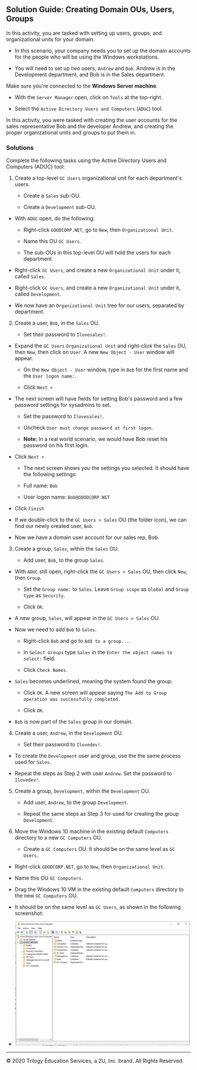 ## Solution Guide: Creating Domain OUs, Users, Groups

In this activity, you are tasked with setting up users, groups, and organizational units for your domain.

- In this scenario, your company needs you to set up the domain accounts for the people who will be using the Windows workstations. 

- You will need to set up two users, `Andrew` and `Bob`. Andrew is in the Development department, and Bob is in the Sales department.

Make sure you're connected to the **Windows Server machine**.

- With the `Server Manager` open, click on `Tools` at the top-right.

- Select the `Active Directory Users and Computers` (`ADUC`) tool.

In this activity, you were tasked with creating the user accounts for the sales representative Bob and the developer Andrew, and creating the proper organizational units and groups to put them in.

### Solutions

Complete the following tasks using the Active Directory Users and Computers (ADUC) tool:

1. Create a top-level `GC Users` organizational unit for each department's users.

    - Create a `Sales` sub-OU.

    - Create a `Development` sub-OU.

  - With `ADUC` open, do the following:

    - Right-click `GOODCORP.NET`, go to `New`, then `Organizational Unit`.

    - Name this OU `GC Users`.

    - The sub-OUs in this top-level OU will hold the users for each department.

   - Right-click `GC Users`, and create a new `Organizational Unit` under it, called `Sales`.

   - Right-click `GC Users`, and create a new `Organizational Unit` under it, called `Development`.

  - We now have an `Organizational Unit` tree for our users, separated by department.

2. Create a user, `Bob`, in the `Sales` OU. 

    - Set their password to `Ilovesales!`.

  - Expand the `GC Users` `Organizational Unit` and right-click the `Sales` OU, then `New`, then click on `User`. A new `New Object - User` window will appear.

    - On the `New Object - User` window, type in `Bob` for the first name and the `User logon name:`.

    - Click `Next >`

  - The next screen will have fields for setting Bob's password and a few password settings for sysadmins to set.

    - Set the password to `Ilovesales!`.

    - Uncheck `User must change password at first logon`.

    - **Note:** In a real world scenario, we would have Bob reset his password on his first login.

  - Click `Next >`

    - The next screen shows you the settings you selected. It should have the following settings:

    - Full name: `Bob`

    - User logon name: `Bob@GOODCORP.NET`

  - Click `Finish`

  - If we double-click to the `GC Users > Sales` OU (the folder icon), we can find our newly created user, `Bob`.

  - Now we have a domain user account for our sales rep, Bob.


3. Create a group, `Sales`, within the `Sales` OU.

    - Add user, `Bob`, to the group `Sales`.

  - With `ADUC` still open, right-click the `GC Users > Sales` OU, then click `New`, then `Group`.

    - Set the `Group name:` to `Sales`. Leave `Group scope` as `Global` and `Group type` as `Security`.

    - Click `OK`.

  - A new group, `Sales`, will appear in the `GC Users > Sales` OU.

  - Now we need to add `Bob` to `Sales`.  

    - Right-click `Bob` and go to `Add to a group...`.

    - In `Select Groups` type `Sales` in the `Enter the object names to select:` field.

    - Click `Check Names`.

  - `Sales` becomes underlined, meaning the system found the group.

    - Click `OK`. A new screen will appear saying `The Add to Group operation was successfully completed.`

    - Click `OK`.

  - `Bob` is now part of the `Sales` group in our domain.

4. Create a user, `Andrew`, in the `Development` OU.

    - Set their password to `Ilovedev!`.

  - To create the `Development` user and group, use the the same process used for `Sales`. 

  - Repeat the steps as Step 2 with user `Andrew`. Set the password to `Ilovedev!`.


5. Create a group, `Development`, within the `Development` OU. 

    - Add user, `Andrew`, to the group `Development`. 

    - Repeat the same steps as Step 3 for used for creating the group `Development`.


6. Move the Windows 10 machine in the existing default `Computers` directory to a new `GC Computers` OU.

    - Create a `GC Computers` OU. It should be on the same level as `GC Users`.

  - Right-click `GOODCORP.NET`, go to `New`, then `Organizational Unit`.

  - Name this OU `GC Computers`.

  - Drag the Windows 10 VM in the existing default `Computers` directory to the new `GC Computers` OU.

  - It should be on the same level as `GC Users`, as shown in the following screenshot:

  - ![GC Computers OU](../../../Images/BonusGcComputerOu.png)

---

 © 2020 Trilogy Education Services, a 2U, Inc. brand. All Rights Reserved.


